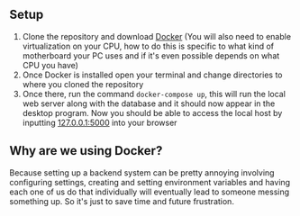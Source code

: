 ## Setup
1. Clone the repository and download [Docker](https://www.docker.com/get-started) (You will also need to enable virtualization on your CPU, how to do this is specific to what kind of motherboard your PC uses and if it's even possible depends on what CPU you have)
2. Once Docker is installed open your terminal and change directories to where you cloned the repository
3. Once there, run the command `docker-compose up`, this will run the local web server along with the database and it should now appear in the desktop program. Now you should be able to access the local host by inputting [127.0.0.1:5000](http://127.0.0.1:5000) into your browser
## Why are we using Docker?
Because setting up a backend system can be pretty annoying involving configuring settings, creating and setting environment variables and having each one of us do that individually will eventually lead to someone messing something up. So it's just to save time and future frustration.
